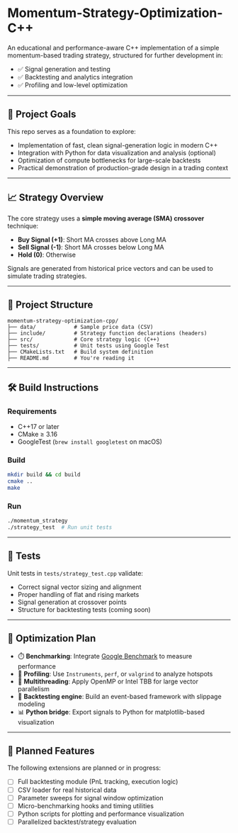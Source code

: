 # Momentum-Strategy-Optimization-C++

An educational and performance-aware C++ implementation of a simple momentum-based trading strategy, structured for further development in:

- ✅ Signal generation and testing  
- ✅ Backtesting and analytics integration  
- ✅ Profiling and low-level optimization

---

## 🚀 Project Goals

This repo serves as a foundation to explore:

- Implementation of fast, clean signal-generation logic in modern C++
- Integration with Python for data visualization and analysis (optional)
- Optimization of compute bottlenecks for large-scale backtests
- Practical demonstration of production-grade design in a trading context

---

## 📈 Strategy Overview

The core strategy uses a **simple moving average (SMA) crossover** technique:

- **Buy Signal (+1)**: Short MA crosses above Long MA  
- **Sell Signal (-1)**: Short MA crosses below Long MA  
- **Hold (0)**: Otherwise

Signals are generated from historical price vectors and can be used to simulate trading strategies.

---

## 📁 Project Structure

```
momentum-strategy-optimization-cpp/
├── data/            # Sample price data (CSV)
├── include/         # Strategy function declarations (headers)
├── src/             # Core strategy logic (C++)
├── tests/           # Unit tests using Google Test
├── CMakeLists.txt   # Build system definition
├── README.md        # You're reading it
```

---

## 🛠️ Build Instructions

### Requirements

- C++17 or later
- CMake ≥ 3.16
- GoogleTest (`brew install googletest` on macOS)

### Build

```bash
mkdir build && cd build
cmake ..
make
```

### Run

```bash
./momentum_strategy
./strategy_test  # Run unit tests
```

---

## 🧪 Tests

Unit tests in `tests/strategy_test.cpp` validate:

- Correct signal vector sizing and alignment
- Proper handling of flat and rising markets
- Signal generation at crossover points
- Structure for backtesting tests (coming soon)

---

## 🔬 Optimization Plan

- ⏱️ **Benchmarking**: Integrate [Google Benchmark](https://github.com/google/benchmark) to measure performance  
- 🧠 **Profiling**: Use `Instruments`, `perf`, or `valgrind` to analyze hotspots  
- 🧵 **Multithreading**: Apply OpenMP or Intel TBB for large vector parallelism  
- 🧪 **Backtesting engine**: Build an event-based framework with slippage modeling  
- 📊 **Python bridge**: Export signals to Python for matplotlib-based visualization  

---

## 📌 Planned Features

The following extensions are planned or in progress:

- [ ] Full backtesting module (PnL tracking, execution logic)
- [ ] CSV loader for real historical data
- [ ] Parameter sweeps for signal window optimization
- [ ] Micro-benchmarking hooks and timing utilities
- [ ] Python scripts for plotting and performance visualization
- [ ] Parallelized backtest/strategy evaluation
